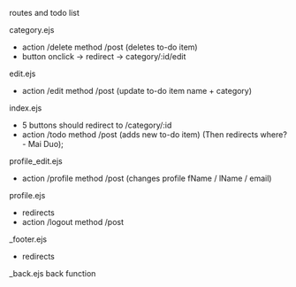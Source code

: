 routes and todo list

category.ejs
  - action /delete method /post (deletes to-do item)
  - button onclick -> redirect -> category/:id/edit

edit.ejs
  - action /edit method /post (update to-do item name + category)

index.ejs
  - 5 buttons should redirect to /category/:id
  - action /todo method /post (adds new to-do item)
  (Then redirects where? - Mai Duo);

profile_edit.ejs
  - action /profile method /post (changes profile fName / lName / email)

profile.ejs
  - redirects
  - action /logout method /post

_footer.ejs
  - redirects

_back.ejs
  back function
